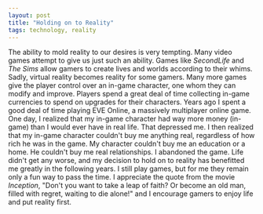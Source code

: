 ```yaml
---
layout: post
title: "Holding on to Reality"
tags: technology, reality
---
```

The ability to mold reality to our desires is very tempting. Many video games
attempt to give us just such an ability. Games like _SecondLife_ and _The Sims_
allow gamers to create lives and worlds according to their whims. Sadly, virtual
reality becomes reality for some gamers. Many more games give the player control
over an in-game character, one whom they can modify and improve. Players spend a
great deal of time collecting in-game currencies to spend on upgrades for their
characters. Years ago I spent a good deal of time playing EVE Online, a
massively multiplayer online game. One day, I realized that my in-game character
had way more money (in-game) than I would ever have in real life. That depressed
me. I then realized that my in-game character couldn't buy me anything real,
regardless of how rich he was in the game. My character couldn't buy me an
education or a home. He couldn't buy me real relationships. I abandoned the
game. Life didn't get any worse, and my decision to hold on to reality has
benefitted me greatly in the following years. I still play games, but for me
they remain only a fun way to pass the time. I appreciate the quote from the
movie _Inception_, "Don't you want to take a leap of faith? Or become an old
man, filled with regret, waiting to die alone!" and I encourage gamers to enjoy
life and put reality first.
